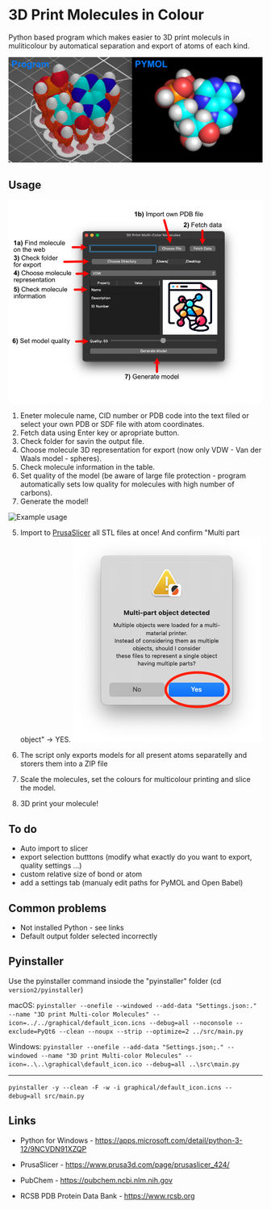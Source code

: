 # 3D Print Molecules in Colour
 Python based program which makes easier to 3D print moleculs in muliticolour by automatical separation and export of atoms of each kind. 
 
![Program output and PYMOL output comparison](https://github.com/KubiV/3D-Print-Molecules/blob/main/Photos/Img4.png)

## Usage
![GUI Description](https://github.com/KubiV/3D-Print-Molecules/blob/main/Photos/version2_ui1_description.jpg)

 1. Eneter molecule name, CID number or PDB code into the text filed or select your own PDB or SDF file with atom coordinates.
 2. Fetch data using Enter key or apropriate button.
 3. Check folder for savin the output file.
 4. Choose molecule 3D representation for export (now only VDW - Van der Waals model - spheres).
 5. Check molecule information in the table.
 6. Set quality of the model (be aware of large file protection - program automatically sets low quality for molecules with high number of carbons).
 7. Generate the model!

![Example usage](https://github.com/KubiV/3D-Print-Molecules/blob/main/Photos/AppUsage.gif)

 5. Import to [PrusaSlicer](https://www.prusa3d.com/page/prusaslicer_424/) all STL files at once! And confirm "Multi part object" -> YES.
   ![Molecule for 3D printing in PrusaSlicer (left) and in PyMOL (right)](https://github.com/KubiV/3D-Print-Molecules/blob/main/Photos/Img2.png)

 6. The script only exports models for all present atoms separatelly and storers them into a ZIP file
 
 7.  Scale the molecules, set the colours for multicolour printing and slice the model.

 8.  3D print your molecule!

## To do
 - Auto import to slicer
 - export selection butttons (modify what exactly do you want to export, quality settings ...)
 - custom relative size of bond or atom
 - add a settings tab (manualy edit paths for PyMOL and Open Babel)

## Common problems

 - Not installed Python - see links
 - Default output folder selected incorrectly

## Pyinstaller

Use the pyinstaller command insiode the "pyinstaller" folder (cd `version2/pyinstaller`)

macOS: `pyinstaller --onefile --windowed --add-data "Settings.json:." --name "3D print Multi-color Molecules" --icon=../../graphical/default_icon.icns --debug=all --noconsole --exclude=PyQt6 --clean --noupx --strip --optimize=2 ../src/main.py` 

Windows: `pyinstaller --onefile --add-data "Settings.json;." --windowed --name "3D print Multi-color Molecules" --icon=..\..\graphical\default_icon.ico --debug=all ..\src\main.py`


-----
`pyinstaller -y --clean -F -w -i graphical/default_icon.icns --debug=all src/main.py`

## Links

 - Python for Windows - https://apps.microsoft.com/detail/python-3-12/9NCVDN91XZQP
 - PrusaSlicer - https://www.prusa3d.com/page/prusaslicer_424/

 - PubChem - https://pubchem.ncbi.nlm.nih.gov
 - RCSB PDB Protein Data Bank - https://www.rcsb.org
